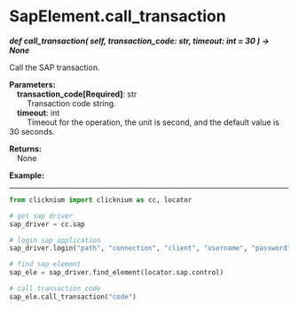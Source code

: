 
# SapElement.call_transaction

***def call_transaction(
        self,
        transaction_code: str,
        timeout: int = 30
    ) -> None***  

Call the SAP transaction.

**Parameters:**  
    &emsp;**transaction_code[Required]**: str  
        &emsp;&emsp; Transaction code string.  
    &emsp;**timeout**: int  
        &emsp;&emsp; Timeout for the operation, the unit is second, and the default value is 30 seconds. 

**Returns:**  
    &emsp;None

**Example:**
***
```python
from clicknium import clicknium as cc, locator

# get sap driver
sap_driver = cc.sap

# login sap application
sap_driver.login("path", "connection", "client", "username", "password")

# find sap element
sap_ele = sap_driver.find_element(locator.sap.control)

# call transaction code
sap_ele.call_transaction("code")
```